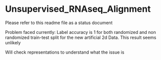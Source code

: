 # Unsupervised_RNAseq_Alignment

Please refer to this readme file as a status document

Problem faced currently: Label accuracy is 1 for both randomized and non randomized train-test split for the new artificial 2d Data. This result seems unlikely

Will check representations to understand what the issue is

